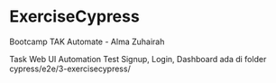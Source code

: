 # ExerciseCypress

Bootcamp TAK Automate - Alma Zuhairah

Task Web UI Automation Test Signup, Login, Dashboard ada di folder cypress/e2e/3-exercisecypress/
